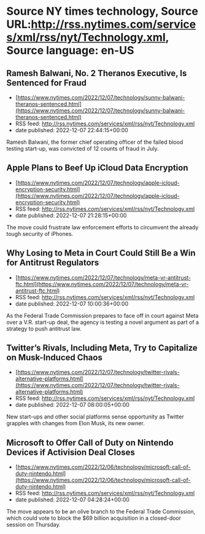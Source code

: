 # Source NY times technology, Source URL:http://rss.nytimes.com/services/xml/rss/nyt/Technology.xml, Source language: en-US

## Ramesh Balwani, No. 2 Theranos Executive, Is Sentenced for Fraud
 - [https://www.nytimes.com/2022/12/07/technology/sunny-balwani-theranos-sentenced.html](https://www.nytimes.com/2022/12/07/technology/sunny-balwani-theranos-sentenced.html)
 - RSS feed: http://rss.nytimes.com/services/xml/rss/nyt/Technology.xml
 - date published: 2022-12-07 22:44:15+00:00

Ramesh Balwani, the former chief operating officer of the failed blood testing start-up, was convicted of 12 counts of fraud in July.

## Apple Plans to Beef Up iCloud Data Encryption
 - [https://www.nytimes.com/2022/12/07/technology/apple-icloud-encryption-security.html](https://www.nytimes.com/2022/12/07/technology/apple-icloud-encryption-security.html)
 - RSS feed: http://rss.nytimes.com/services/xml/rss/nyt/Technology.xml
 - date published: 2022-12-07 21:28:15+00:00

The move could frustrate law enforcement efforts to circumvent the already tough security of iPhones.

## Why Losing to Meta in Court Could Still Be a Win for Antitrust Regulators
 - [https://www.nytimes.com/2022/12/07/technology/meta-vr-antitrust-ftc.html](https://www.nytimes.com/2022/12/07/technology/meta-vr-antitrust-ftc.html)
 - RSS feed: http://rss.nytimes.com/services/xml/rss/nyt/Technology.xml
 - date published: 2022-12-07 10:00:36+00:00

As the Federal Trade Commission prepares to face off in court against Meta over a V.R. start-up deal, the agency is testing a novel argument as part of a strategy to push antitrust law.

## Twitter’s Rivals, Including Meta, Try to Capitalize on Musk-Induced Chaos
 - [https://www.nytimes.com/2022/12/07/technology/twitter-rivals-alternative-platforms.html](https://www.nytimes.com/2022/12/07/technology/twitter-rivals-alternative-platforms.html)
 - RSS feed: http://rss.nytimes.com/services/xml/rss/nyt/Technology.xml
 - date published: 2022-12-07 08:00:05+00:00

New start-ups and other social platforms sense opportunity as Twitter grapples with changes from Elon Musk, its new owner.

## Microsoft to Offer Call of Duty on Nintendo Devices if Activision Deal Closes
 - [https://www.nytimes.com/2022/12/06/technology/microsoft-call-of-duty-nintendo.html](https://www.nytimes.com/2022/12/06/technology/microsoft-call-of-duty-nintendo.html)
 - RSS feed: http://rss.nytimes.com/services/xml/rss/nyt/Technology.xml
 - date published: 2022-12-07 04:28:24+00:00

The move appears to be an olive branch to the Federal Trade Commission, which could vote to block the $69 billion acquisition in a closed-door session on Thursday.
